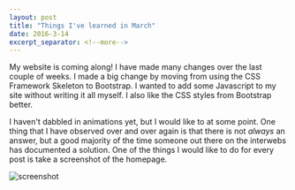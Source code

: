 ```yaml
---
layout: post
title: "Things I've learned in March"
date: 2016-3-14
excerpt_separator: <!--more-->
---
```


<p>My website is coming along! I have made many changes over the last couple of weeks. I made a big change by moving 
from using the CSS Framework Skeleton to Bootstrap. I wanted to add some Javascript to my site without writing it all 
myself. I also like the CSS styles from Bootstrap better.</p>

<p>I haven't dabbled in animations yet, but I would like to at some point. One thing that I have observed over and over 
 again is that there is not <i>always</i> an answer, but a good majority of the time someone <!--more--> out there on the interwebs has 
 documented a solution. One of the things I would like to do for every post is take a screenshot of the homepage.</p>
 
 <img class="img-responsive center-block" src="{{site.github.url }}/assets/screenshot-2016-3-14.png" alt="screenshot">